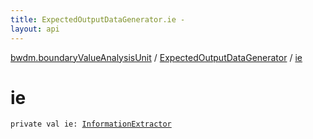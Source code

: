 ```yaml
---
title: ExpectedOutputDataGenerator.ie - 
layout: api
---
```


<div class='api-docs-breadcrumbs'><a href="../index.html">bwdm.boundaryValueAnalysisUnit</a> / <a href="index.html">ExpectedOutputDataGenerator</a> / <a href="./ie.html">ie</a></div>

# ie

<div class="signature"><code><span class="keyword">private</span> <span class="keyword">val </span><span class="identifier">ie</span><span class="symbol">: </span><a href="../../bwdm.information-store/-information-extractor/index.html"><span class="identifier">InformationExtractor</span></a></code></div>
